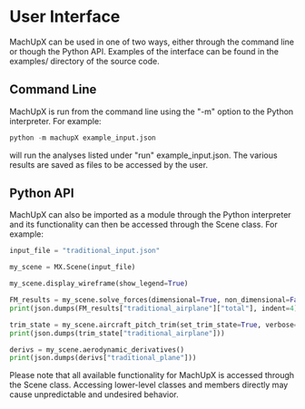 # User Interface
MachUpX can be used in one of two ways, either through the command line or though the Python API. Examples of the interface can be found in the examples/ directory of the source code.

## Command Line
MachUpX is run from the command line using the "-m" option to the Python interpreter. For example:

```python
python -m machupX example_input.json
```

will run the analyses listed under "run" example_input.json. The various results are saved as files to be accessed by the user.

## Python API
MachUpX can also be imported as a module through the Python interpreter and its functionality can then be accessed through the Scene class. For example:

```python
input_file = "traditional_input.json"

my_scene = MX.Scene(input_file)

my_scene.display_wireframe(show_legend=True)

FM_results = my_scene.solve_forces(dimensional=True, non_dimensional=False, verbose=True)
print(json.dumps(FM_results["traditional_airplane"]["total"], indent=4))

trim_state = my_scene.aircraft_pitch_trim(set_trim_state=True, verbose=True)
print(json.dumps(trim_state["traditional_airplane"]))

derivs = my_scene.aerodynamic_derivatives()
print(json.dumps(derivs["traditional_plane"]))
```

Please note that all available functionality for MachUpX is accessed through the Scene class. Accessing lower-level classes and members directly may cause unpredictable and undesired behavior.